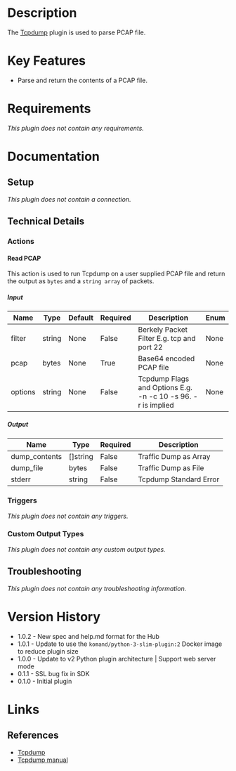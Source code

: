 # Description

The [Tcpdump](http://www.tcpdump.org) plugin is used to parse PCAP file.

# Key Features

* Parse and return the contents of a PCAP file.

# Requirements

_This plugin does not contain any requirements._

# Documentation

## Setup

_This plugin does not contain a connection._

## Technical Details

### Actions

#### Read PCAP

This action is used to run Tcpdump on a user supplied PCAP file and return the output as `bytes` and a `string array` of packets.

##### Input

|Name|Type|Default|Required|Description|Enum|
|----|----|-------|--------|-----------|----|
|filter|string|None|False|Berkely Packet Filter E.g. tcp and port 22|None|
|pcap|bytes|None|True|Base64 encoded PCAP file|None|
|options|string|None|False|Tcpdump Flags and Options E.g. -n -c 10 -s 96. -r is implied|None|

##### Output

|Name|Type|Required|Description|
|----|----|--------|-----------|
|dump_contents|[]string|False|Traffic Dump as Array|
|dump_file|bytes|False|Traffic Dump as File|
|stderr|string|False|Tcpdump Standard Error|

### Triggers

_This plugin does not contain any triggers._

### Custom Output Types

_This plugin does not contain any custom output types._

## Troubleshooting

_This plugin does not contain any troubleshooting information._

# Version History

* 1.0.2 - New spec and help.md format for the Hub
* 1.0.1 - Update to use the `komand/python-3-slim-plugin:2` Docker image to reduce plugin size
* 1.0.0 - Update to v2 Python plugin architecture | Support web server mode
* 0.1.1 - SSL bug fix in SDK
* 0.1.0 - Initial plugin

# Links

## References

* [Tcpdump](http://www.tcpdump.org)
* [Tcpdump manual](http://www.tcpdump.org/tcpdump_man.html)


